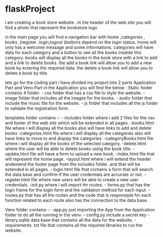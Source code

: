 # flaskProject
i am creating a book store website .
in the header of the web site you will find a photo that represent the bookstore logo

in the main page you will find a navigation bar with home ,categories , books ,(register ,login,logout )buttons depend on the login status.
home will only has a welcome message  and some informations.
categories will have data for each category and a button to see all the books insdide this category.
books will display all the books in the book store with a link to add and a link to delete books.
the add a book link will allow you to add a new book by entering the required data.
the delete a book link will allow you to delete a book by title.

lets go for the coding part
i have divided my project into 2 parts
Application Part and Venv Part
in the Application you will find the below :
Static folder contains 4 folder: - css folder that has a css file to style the website.
                                 - image folder that includes all the images for the books.
                                 - audio folder that include the music file for the website.
                                 - js folder that includes all the js folder to validate the registration form.
                                 
templates folder  contains :-    - includes folder where i add 2 files for the nav and footer of the web site which will be extended in all pages.
                                 -books.html  file where i will display all the books.also will have links to add and delete books
                                 -categories.html file where i will display all the categories also will have links to move to and display the categories.
                                 -categoryBooks.html file where i will display all the books of the selected category.
                                 -delete.html where the user will be able to delete books using the book title.
                                 - update,html file will have a form to upload a new book.
                                 -index.html file that will represent the home page.
                                 -layout.html where i will extend the header andextend the footer page from the includes folder .and that will be extended in all pages.
                                 - login.html file that contains a form that will search the data base and confirm if the user credentials are accurate or not.
                                 - register.html file where new users will be able to create a new user credentials.
                                 -init.py where i will import thr routes.
                                 - forms.py that has the login frame for the login form and the validation method for each input.
                                 - routes.py that has all the routes and the code that is responsiple for each function related to each route also has
                                 the connection to the data base.
                                
Venv folder contains      :-    -app.py just importing the App from the Application folder to do all the running in the venv.
                                - config.py  include a secret key
                                - library.sqlite  data base that contains all the data for the website.
                                -requirements .txt file that contains all the required libraries to run the website.
                                
                                 
